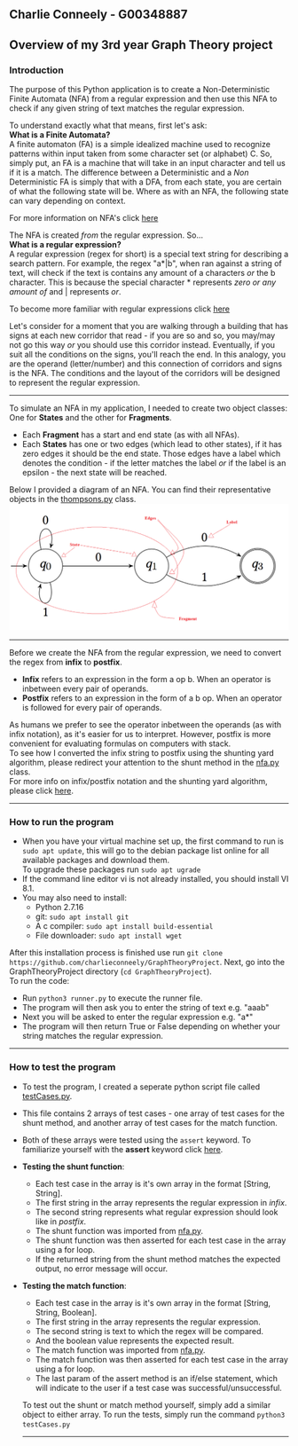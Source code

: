 ## Charlie Conneely - G00348887
## Overview of my 3rd year Graph Theory project

### **Introduction**
The purpose of this Python application is to create a Non-Deterministic Finite Automata (NFA) from a regular expression and then use this NFA to check if any given string of text matches the regular expression. 

To understand exactly what that means, first let's ask: \
**What is a Finite Automata?** \
A finite automaton (FA) is a simple idealized machine used to recognize patterns within input taken from some character set (or alphabet) C. So, simply put, an FA is a machine that will take in an input character and tell us if it is a match. 
The difference between a Deterministic and a *Non* Deterministic FA is simply that with a DFA, from each state, you are certain of what the following state will be. Where as with an NFA, the following state can vary depending on context.

For more information on NFA's click [here](https://www.tutorialspoint.com/automata_theory/non_deterministic_finite_automaton.htm)

The NFA is created *from* the regular expression. So... \
**What is a regular expression?**  \
A regular expression (regex for short) is a special text string for describing a search pattern. For example, the regex "a*|b", when ran against a string of text, will check if the text is contains any amount of a characters *or* the b character. This is because the special character * represents *zero or any amount of* and | represents *or*.

To become more familiar with regular expressions click [here](https://www.regular-expressions.info/quickstart.html) 

Let's consider for a moment that you are walking through a building that has signs at each new corridor that read - if you are so and so, you may/may not go this way *or* you should use this corridor instead. Eventually, if you suit all the conditions on the signs, you'll reach the end. In this analogy, you are the operand (letter/number) and this connection of corridors and signs is the NFA. The conditions and the layout of the corridors will be designed to represent the regular expression. 

***
To simulate an NFA in my application, I needed to create two object classes: One for **States** and the other for **Fragments**.
- Each **Fragment** has a start and end state (as with all NFAs).  
- Each **States** has one or two edges (which lead to other states), if it has zero edges it should be the end state. Those edges have a label which denotes the condition - if the letter matches the label *or* if the label is an epsilon - the next state will be reached.    

Below I provided a diagram of an NFA. You can find their representative objects in the [thompsons.py](./thompsons.py) class.
![nfadiagram](/imgs/nfaDiagram.png)
***
Before we create the NFA from the regular expression, we need to convert the regex from **infix** to **postfix**.   
- **Infix** refers to an expression in the form a op b. When an operator is inbetween every pair of operands.   
- **Postfix** refers to an expression in the form of a b op. When an operator is followed for every pair of operands. 

As humans we prefer to see the operator inbetween the operands (as with infix notation), as it's easier for us to interpret. However, postfix is more convenient for evaluating formulas on computers with stack.  
To see how I converted the infix string to postfix using the shunting yard algorithm, please redirect your attention to the shunt method in the [nfa.py](./nfa.py) class.   
For more info on infix/postfix notation and the shunting yard algorithm, please click [here](https://brilliant.org/wiki/shunting-yard-algorithm/).
***
### **How to run the program**
- When you have your virtual machine set up, the first command to run is `sudo apt update`, this will go to the debian package list online for all available packages and download them.   
To upgrade these packages run `sudo apt ugrade` 
- If the command line editor vi is not already installed, you should install VI 8.1. 
- You may also need to install:
  - Python 2.7.16
  - git: `sudo apt install git`
  - A c compiler: `sudo apt install build-essential`
  - File downloader: `sudo apt install wget` 

After this installation process is finished use run `git clone https://github.com/charlieconneely/GraphTheoryProject`. Next, go into the GraphTheoryProject directory (`cd GraphTheoryProject`).   
To run the code:
- Run `python3 runner.py` to execute the runner file.
- The program will then ask you to enter the string of text e.g. "aaab"
- Next you will be asked to enter the regular expression e.g. "a*"
- The program will then return True or False depending on whether your string matches the regular expression.
***
### **How to test the program**
- To test the program, I created a seperate python script file called [testCases.py](./testCases.py).
- This file contains 2 arrays of test cases - one array of test cases for the shunt method, and another array of test cases for the match function. 
- Both of these arrays were tested using the `assert` keyword. To familiarize yourself with the **assert** keyword click [here](https://www.w3schools.com/python/ref_keyword_assert.asp).
- **Testing the shunt function**:
  - Each test case in the array is it's own array in the format [String, String].
  - The first string in the array represents the regular expression in *infix*.
  - The second string represents what regular expression should look like in *postfix*. 
  - The shunt function was imported from [nfa.py](./nfa.py). 
  - The shunt function was then asserted for each test case in the array using a for loop.
  - If the returned string from the shunt method matches the expected output, no error message will occur.

- **Testing the match function**: 
  - Each test case in the array is it's own array in the format [String, String, Boolean].
  - The first string in the array represents the regular expression.
  - The second string is text to which the regex will be compared.
  - And the boolean value represents the expected result.
  - The match function was imported from [nfa.py](./nfa.py).
  - The match function was then asserted for each test case in the array using a for loop.
  - The last param of the assert method is an if/else statement, which will indicate to the user if a test case was successful/unsuccessful.
  
  To test out the shunt or match method yourself, simply add a similar object to either array. 
  To run the tests, simply run the command `python3 testCases.py`
  *** 



